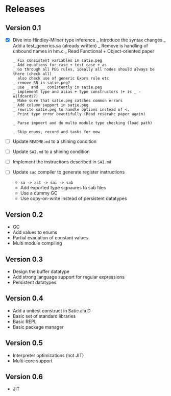 # Releases

## Version 0.1

* [x] Dive into Hindley-Milner type inference
      _ Introduce the syntax changes
      _ Add a test_generics.sa (already written)
      _ Remove is handling of unbound names in hm.c
      _ Read Functional + Object-oriented paper

      _ Fix consistent variables in satie.peg
      _ Add equations for case + test case + as
      _ Go through all PEG rules, ideally all nodes should always be there (check all)
        also check use of generic Exprs rule etc
      _ remove RN in satie.peg?
      _ use _ and __ conistently in satie.peg
      _ implement type and alias + type constructors (+ is _ - wildcards?)
      _ Make sure that satie.peg catches common errors
      _ Add column support in satie.peg
      _ rewrite satie.peg to handle options instead of <.
      _ Print type error beautifully (Read reserahc paper again)

      _ Parse impoert and do multo module type checking (load path)

      _ Skip enums, record and tasks for now


* [ ] Update `README.md` to a shining condition
* [ ] Update `SAI.md` to a shining condition
* [ ] Implement the instructions described in `SAI.md`
* [ ] Update `sac` compiler to generate register instructions
  - `sa -> ast -> sai -> sab`
  - Add exported type signaures to sab files
  - Use a dummy GC
  - Use copy-on-write instead of persistent datatypes

## Version 0.2

* GC
* Add values to enums
* Partial evauation of constant values
* Multi module compiling

## Version 0.3

* Design the buffer datatype
* Add strong language support for regular expressions
* Persistent datatypes

## Version 0.4

* Add a unitest construct in Satie ala D
* Basic set of standard libraries
* Basic REPL
* Basic package manager

## Version 0.5

* Interpreter optimizations (not JIT)
* Multi-core support

## Version 0.6

* JIT
